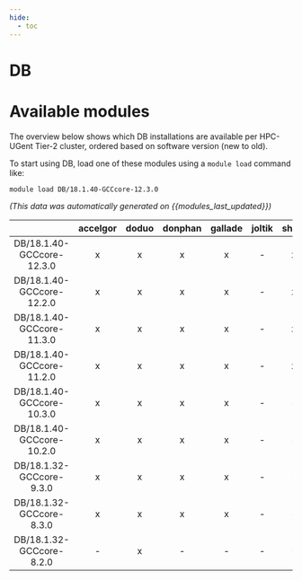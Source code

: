 ```yaml
---
hide:
  - toc
---
```


DB
==

# Available modules


The overview below shows which DB installations are available per HPC-UGent Tier-2 cluster, ordered based on software version (new to old).

To start using DB, load one of these modules using a `module load` command like:

```shell
module load DB/18.1.40-GCCcore-12.3.0
```

*(This data was automatically generated on {{modules_last_updated}})*  

| |accelgor|doduo|donphan|gallade|joltik|shinx|skitty|
| :---: | :---: | :---: | :---: | :---: | :---: | :---: | :---: |
|DB/18.1.40-GCCcore-12.3.0|x|x|x|x|-|x|x|
|DB/18.1.40-GCCcore-12.2.0|x|x|x|x|-|x|-|
|DB/18.1.40-GCCcore-11.3.0|x|x|x|x|-|x|-|
|DB/18.1.40-GCCcore-11.2.0|x|x|x|x|-|x|-|
|DB/18.1.40-GCCcore-10.3.0|x|x|x|x|-|-|-|
|DB/18.1.40-GCCcore-10.2.0|x|x|x|x|-|-|-|
|DB/18.1.32-GCCcore-9.3.0|x|x|x|x|-|-|-|
|DB/18.1.32-GCCcore-8.3.0|x|x|x|x|-|-|-|
|DB/18.1.32-GCCcore-8.2.0|-|x|-|-|-|-|-|
